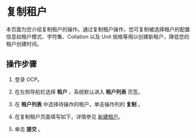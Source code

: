 # 复制租户

本页面为您介绍复制租户的操作。通过复制租户操作，您可复制被选择租户的配置信息如租户模式、字符集、Collation 以及 Unit 规格等用以创建新租户，降低您的租户创建时间。

## 操作步骤

1. 登录 OCP。

2. 在左侧导航栏选择 **租户** ，系统默认进入 **租户列表** 页签。

3. 在 **租户列表** 中选择待操作的租户，单击操作列的 **复制** 。

4. 在复制租户页面填写如下，详情参见 [新建租户](../../500.quickstart/600.quickstart-create-a-tenant.md)。

5. 单击 **提交** 。
